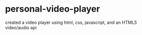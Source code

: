 # personal-video-player
created a video player using html, css, javascript, and an HTML5 video/audio api
